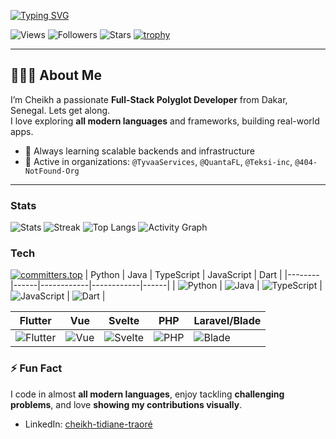 
[![Typing SVG](https://readme-typing-svg.herokuapp.com?size=24&color=FF5733&width=800&lines=Hi,+I'm+Cheikh+Ahmed+✨;Full-Stack+Polyglot+Developer;3.6k%2B+Contributions+in+2025;Building+Across+Python,+Java,+TS,+Dart,+Vue,+PHP;Open+Source+%7C+Cloud+%7C+AI%2FML)](https://git.io/typing-svg)

![Views](https://komarev.com/ghpvc/?username=traorecheikh&label=Profile+Views)
![Followers](https://img.shields.io/github/followers/traorecheikh?label=Followers)
![Stars](https://img.shields.io/github/stars/traorecheikh?affiliations=OWNER%2CCOLLABORATOR&label=Repo+Stars)
[![trophy](https://github-profile-trophy.vercel.app/?username=traorecheikh&theme=radical&column=4)](https://github.com/ryo-ma/github-profile-trophy)

---

## 🧑🏾‍💻 About Me

I’m Cheikh a passionate **Full-Stack Polyglot Developer** from Dakar, Senegal. Lets get along.  
I love exploring **all modern languages** and frameworks, building real-world apps.  

- 🌱 Always learning scalable backends and infrastructure  
- 💼 Active in organizations: `@TyvaaServices`, `@QuantaFL`, `@Teksi-inc`, `@404-NotFound-Org`  

---
### Stats
![Stats](https://github-readme-stats.vercel.app/api?username=traorecheikh&show_icons=true&rank_icon=github&count_private=true&theme=radical)
![Streak](https://streak-stats.demolab.com?user=traorecheikh&theme=radical)
![Top Langs](https://github-readme-stats.vercel.app/api/top-langs/?username=traorecheikh&layout=compact&langs_count=10&theme=radical)
![Activity Graph](https://github-readme-activity-graph.vercel.app/graph?username=traorecheikh&theme=rogue&radius=8&hide_border=true)

### Tech
[![committers.top](https://user-badge.committers.top/senegal_public/traorecheikh.svg)](https://user-badge.committers.top/senegal_public/traorecheikh)
| Python | Java | TypeScript | JavaScript | Dart |
|--------|------|------------|------------|------|
| ![Python](https://img.shields.io/badge/Python-000?logo=python) | ![Java](https://img.shields.io/badge/Java-000?logo=openjdk) | ![TypeScript](https://img.shields.io/badge/TypeScript-000?logo=typescript) | ![JavaScript](https://img.shields.io/badge/JavaScript-000?logo=javascript) | ![Dart](https://img.shields.io/badge/Dart-000?logo=dart) |

| Flutter | Vue | Svelte | PHP | Laravel/Blade |
|---------|-----|--------|-----|---------------|
| ![Flutter](https://img.shields.io/badge/Flutter-000?logo=flutter) | ![Vue](https://img.shields.io/badge/Vue-000?logo=vue.js) | ![Svelte](https://img.shields.io/badge/Svelte-000?logo=svelte) | ![PHP](https://img.shields.io/badge/PHP-000?logo=php) | ![Blade](https://img.shields.io/badge/Blade-000?logo=laravel) |


### ⚡ Fun Fact

I code in almost **all modern languages**, enjoy tackling **challenging problems**, and love **showing my contributions visually**.
- LinkedIn: [cheikh-tidiane-traoré](https://www.linkedin.com/in/cheikh-tidiane01)  
